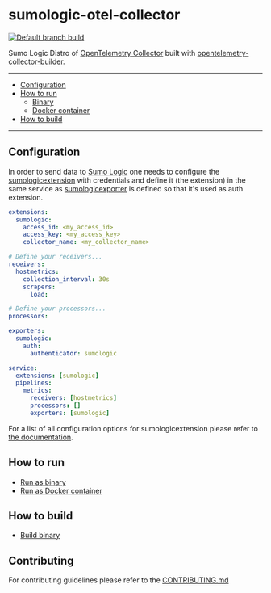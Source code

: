 # sumologic-otel-collector

[![Default branch build](https://github.com/SumoLogic/sumologic-otel-collector/actions/workflows/dev_builds.yml/badge.svg)](https://github.com/SumoLogic/sumologic-otel-collector/actions/workflows/dev_builds.yml)

Sumo Logic Distro of [OpenTelemetry Collector][otc_link] built with
[opentelemetry-collector-builder][otc_builder_link].

[otc_link]: https://github.com/open-telemetry/opentelemetry-collector
[otc_builder_link]: https://github.com/open-telemetry/opentelemetry-collector-builder

---

- [Configuration](#configuration)
- [How to run](#how-to-run)
  - [Binary](#binary)
  - [Docker container](#docker-container)
- [How to build](#how-to-build)

---

## Configuration

In order to send data to [Sumo Logic][sumologic_webpage] one needs to configure
the [sumologicextension][sumologicextension] with credentials and define it
(the extension) in the same service as [sumologicexporter][sumologicexporter]
is defined so that it's used as auth extension.

```yaml
extensions:
  sumologic:
    access_id: <my_access_id>
    access_key: <my_access_key>
    collector_name: <my_collector_name>

# Define your receivers...
receivers:
  hostmetrics:
    collection_interval: 30s
    scrapers:
      load:

# Define your processors...
processors:

exporters:
  sumologic:
    auth:
      authenticator: sumologic

service:
  extensions: [sumologic]
  pipelines:
    metrics:
      receivers: [hostmetrics]
      processors: []
      exporters: [sumologic]
```

For a list of all configuration options for sumologicextension please refer to
[the documentation][sumologicextension_configuration].

[sumologic_webpage]: https://www.sumologic.com/
[sumologicexporter]: ./pkg/exporter/sumologicexporter/
[sumologicextension]: ./pkg/extension/sumologicextension/
[sumologicextension_configuration]: ./pkg/extension/sumologicextension#configuration

## How to run

* [Run as binary](./docs/HowToRun.md#binary)
* [Run as Docker container](./docs/HowToRun.md#docker-container)

## How to build

* [Build binary](./CONTRIBUTING.md#how-to-build)

## Contributing

For contributing guidelines please refer to the [CONTRIBUTING.md](./CONTRIBUTING.md)